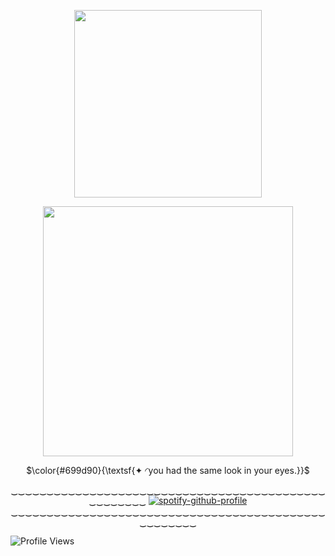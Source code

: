 <p align="center">   <img width="300x300" height="300" src=https://github.com/lyrxqss/lyrxqss-2/blob/584b650288a7cf3b19f24eef0c0dc7fdce329264/indir%20(8).gif>
</p>


<p align="center">   <img width="400x400" height="400" src=https://github.com/lyrxqss/lyrxqss-2/blob/5387ac5de83518c88f8c5abd8837af5dcb212efb/sage-valorant.gif>
</p>


<p align="center"> $\color{#699d90}{\textsf{✦ ◜you had the same look in your eyes.}}$

 

<p align="center"![Profile Views](https://komarev.com/ghpvc/?username=lyrxqss&color=blue&label=delulus)




‿‿‿‿‿‿‿‿‿‿‿‿‿‿‿‿‿‿‿‿‿‿‿‿‿‿‿‿‿‿‿‿‿‿‿‿‿‿‿‿‿‿‿‿‿‿‿‿‿‿‿‿
[![spotify-github-profile](https://spotify-github-profile.kittinanx.com/api/view?uid=cgo1nbhfibb223rkc10kxe6p1&cover_image=true&theme=natemoo-re&show_offline=true&background_color=121212&interchange=true&bar_color=53b14f&bar_color_cover=false)](https://spotify-github-profile.kittinanx.com/api/view?uid=cgo1nbhfibb223rkc10kxe6p1&redirect=true)
‿‿‿‿‿‿‿‿‿‿‿‿‿‿‿‿‿‿‿‿‿‿‿‿‿‿‿‿‿‿‿‿‿‿‿‿‿‿‿‿‿‿‿‿‿‿‿‿‿‿‿‿


![Profile Views](https://komarev.com/ghpvc/?username=lyrxqss&color=blue&label=delulus)


